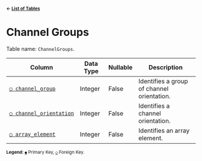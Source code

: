 <sup>**← [List of Tables](schema.md)**</sup>

# Channel Groups

Table name: `ChannelGroups`.

| Column                                             | Data Type | Nullable | Description                                |
| -------------------------------------------------- | --------- | -------- | ------------------------------------------ |
| [`○ channel_group`](channel_group_index.md)        | Integer   | False    | Identifies a group of channel orientation. |
| [`○ channel_orientation`](channel_orientations.md) | Integer   | False    | Identifies a channel orientation.          |
| [`○ array_element`](array_elements.md)             | Integer   | False    | Identifies an array element.               |

<sup>**Legend**: [`●`](channel_groups.md) Primary Key, [`○`](channel_groups.md) Foreign Key.</sup>
